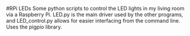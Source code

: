 #RPi LEDs
Some python scripts to control the LED lights in my living room via a Raspberry Pi.
LED.py is the main driver used by the other programs, and LED_control.py allows for easier interfacing from the command line.
Uses the pigpio library.